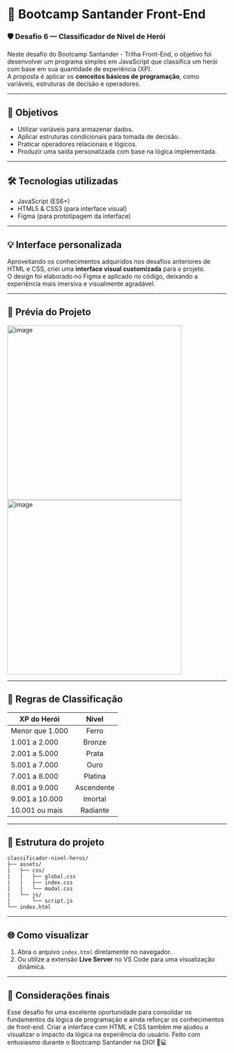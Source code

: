 # 🚀 Bootcamp Santander Front-End

### 🛡️ Desafio 6 — Classificador de Nível de Herói

Neste desafio do Bootcamp Santander - Trilha Front-End, o objetivo foi desenvolver um programa simples em JavaScript que classifica um herói com base em sua quantidade de experiência (XP).  
A proposta é aplicar os **conceitos básicos de programação**, como variáveis, estruturas de decisão e operadores.

---

## 🎯 Objetivos

- Utilizar variáveis para armazenar dados.
- Aplicar estruturas condicionais para tomada de decisão.
- Praticar operadores relacionais e lógicos.
- Produzir uma saída personalizada com base na lógica implementada.

---

## 🛠 Tecnologias utilizadas

- JavaScript (ES6+)
- HTML5 & CSS3 (para interface visual)
- Figma (para prototipagem da interface)

---

## 💡 Interface personalizada

Aproveitando os conhecimentos adquiridos nos desafios anteriores de HTML e CSS, criei uma **interface visual customizada** para o projeto.  
O design foi elaborado no Figma e aplicado no código, deixando a experiência mais imersiva e visualmente agradável.

---

## 📸 Prévia do Projeto
<img width="auto" height="400" alt="image" src="https://github.com/user-attachments/assets/2ca62bc8-af21-4c4a-b3fd-223d4220f56f"><img width="auto" height="400" alt="image" src="https://github.com/user-attachments/assets/e45aedc4-6333-49b1-9dff-172cfd53ea65" />


---

## 🔢 Regras de Classificação
| XP do Herói | Nível |
| --- | :---: |
| Menor que 1.000 |	Ferro |
| 1.001 a 2.000 |	Bronze |
| 2.001 a 5.000 |	Prata |
| 5.001 a 7.000 |	Ouro |
| 7.001 a 8.000 |	Platina |
| 8.001 a 9.000 |	Ascendente |
| 9.001 a 10.000 |	Imortal |
| 10.001 ou mais |	Radiante |

---

## 📁 Estrutura do projeto

```
classificador-nivel-heroi/
├── assets/
|   ├── css/
|   |   ├── global.css
|   |   ├── index.css
|   |   └── modal.css
|   └── js/
|       └── script.js
└── index.html
```

---

## 🌐 Como visualizar

1. Abra o arquivo `index.html` diretamente no navegador.
2. Ou utilize a extensão **Live Server** no VS Code para uma visualização dinâmica.

---

## 💙 Considerações finais

Esse desafio foi uma excelente oportunidade para consolidar os fundamentos da lógica de programação e ainda reforçar os conhecimentos de front-end.
Criar a interface com HTML e CSS também me ajudou a visualizar o impacto da lógica na experiência do usuário.
Feito com entusiasmo durante o Bootcamp Santander na DIO! 🎯💻
